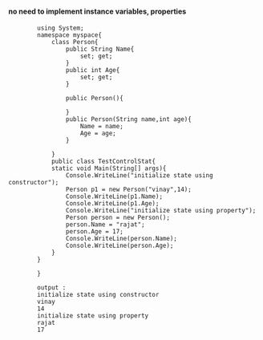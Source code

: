 #### no need to implement instance variables, properties 

            using System;
            namespace myspace{
                class Person{
                    public String Name{
                        set; get;
                    }
                    public int Age{
                        set; get;
                    }

                    public Person(){

                    }
                    public Person(String name,int age){
                        Name = name;
                        Age = age;
                    }

                }
                public class TestControlStat{
                static void Main(String[] args){        
                    Console.WriteLine("initialize state using constructor");
                    Person p1 = new Person("vinay",14);
                    Console.WriteLine(p1.Name);
                    Console.WriteLine(p1.Age);
                    Console.WriteLine("initialize state using property");
                    Person person = new Person();
                    person.Name = "rajat";
                    person.Age = 17;
                    Console.WriteLine(person.Name);
                    Console.WriteLine(person.Age);
                }
            }

            }
            
            output : 
            initialize state using constructor
            vinay
            14
            initialize state using property
            rajat
            17
